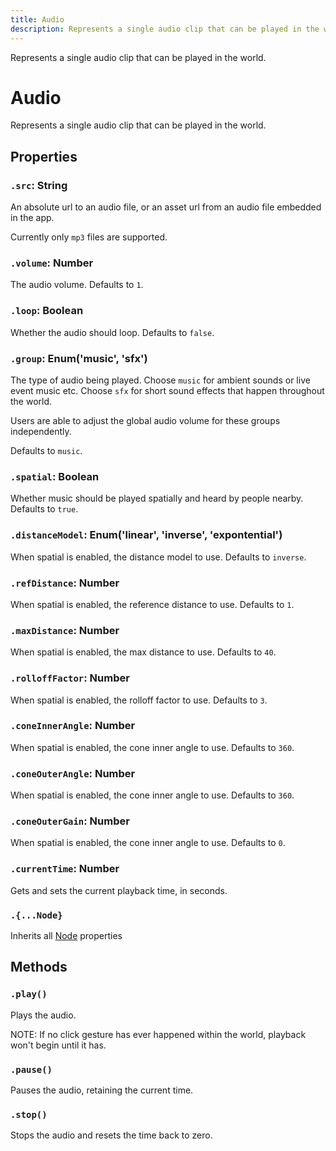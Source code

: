 ```yaml
---
title: Audio
description: Represents a single audio clip that can be played in the world.
---
```


Represents a single audio clip that can be played in the world.

# Audio

Represents a single audio clip that can be played in the world.

## Properties

### `.src`: String

An absolute url to an audio file, or an asset url from an audio file embedded in the app.

Currently only `mp3` files are supported.

### `.volume`: Number

The audio volume. Defaults to `1`.

### `.loop`: Boolean

Whether the audio should loop. Defaults to `false`.

### `.group`: Enum('music', 'sfx')

The type of audio being played. Choose `music` for ambient sounds or live event music etc. Choose `sfx` for short sound effects that happen throughout the world.

Users are able to adjust the global audio volume for these groups independently.

Defaults to `music`.

### `.spatial`: Boolean

Whether music should be played spatially and heard by people nearby. Defaults to `true`.

### `.distanceModel`: Enum('linear', 'inverse', 'expontential')

When spatial is enabled, the distance model to use. Defaults to `inverse`.

### `.refDistance`: Number

When spatial is enabled, the reference distance to use. Defaults to `1`.

### `.maxDistance`: Number

When spatial is enabled, the max distance to use. Defaults to `40`.

### `.rolloffFactor`: Number

When spatial is enabled, the rolloff factor to use. Defaults to `3`.

### `.coneInnerAngle`: Number

When spatial is enabled, the cone inner angle to use. Defaults to `360`.

### `.coneOuterAngle`: Number

When spatial is enabled, the cone inner angle to use. Defaults to `360`.

### `.coneOuterGain`: Number

When spatial is enabled, the cone inner angle to use. Defaults to `0`.

### `.currentTime`: Number

Gets and sets the current playback time, in seconds.

### `.{...Node}`

Inherits all [Node](/ref/node) properties

## Methods

### `.play()`

Plays the audio.

NOTE: If no click gesture has ever happened within the world, playback won't begin until it has.

### `.pause()`

Pauses the audio, retaining the current time.

### `.stop()`

Stops the audio and resets the time back to zero.